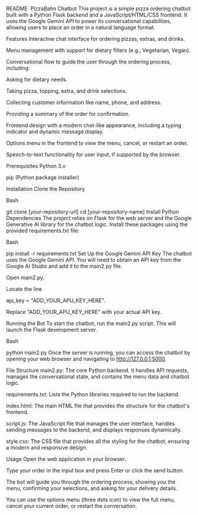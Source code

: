 
README: PizzaBahn Chatbot
This project is a simple pizza ordering chatbot built with a Python Flask backend and a JavaScript/HTML/CSS frontend. It uses the Google Gemini API to power its conversational capabilities, allowing users to place an order in a natural language format.

Features
Interactive chat interface for ordering pizzas, extras, and drinks.

Menu management with support for dietary filters (e.g., Vegetarian, Vegan).

Conversational flow to guide the user through the ordering process, including:

Asking for dietary needs.

Taking pizza, topping, extra, and drink selections.

Collecting customer information like name, phone, and address.

Providing a summary of the order for confirmation.

Frontend design with a modern chat-like appearance, including a typing indicator and dynamic message display.

Options menu in the frontend to view the menu, cancel, or restart an order.

Speech-to-text functionality for user input, if supported by the browser.

Prerequisites
Python 3.x

pip (Python package installer)

Installation
Clone the Repository

Bash

git clone [your-repository-url]
cd [your-repository-name]
Install Python Dependencies
The project relies on Flask for the web server and the Google Generative AI library for the chatbot logic. Install these packages using the provided requirements.txt file:

Bash

pip install -r requirements.txt
Set Up the Google Gemini API Key
The chatbot uses the Google Gemini API. You will need to obtain an API key from the Google AI Studio and add it to the main2.py file.

Open main2.py.

Locate the line 

api_key = "ADD_YOUR_APU_KEY_HERE".

Replace "ADD_YOUR_APU_KEY_HERE" with your actual API key.

Running the Bot
To start the chatbot, run the main2.py script. This will launch the Flask development server.

Bash

python main2.py
Once the server is running, you can access the chatbot by opening your web browser and navigating to http://127.0.0.1:5000.

File Structure
main2.py: The core Python backend. It handles API requests, manages the conversational state, and contains the menu data and chatbot logic.


requirements.txt: Lists the Python libraries required to run the backend.

index.html: The main HTML file that provides the structure for the chatbot's frontend.

script.js: The JavaScript file that manages the user interface, handles sending messages to the backend, and displays responses dynamically.

style.css: The CSS file that provides all the styling for the chatbot, ensuring a modern and responsive design.

Usage
Open the web application in your browser.

Type your order in the input box and press Enter or click the send button.

The bot will guide you through the ordering process, showing you the menu, confirming your selections, and asking for your delivery details.

You can use the options menu (three dots icon) to view the full menu, cancel your current order, or restart the conversation.
